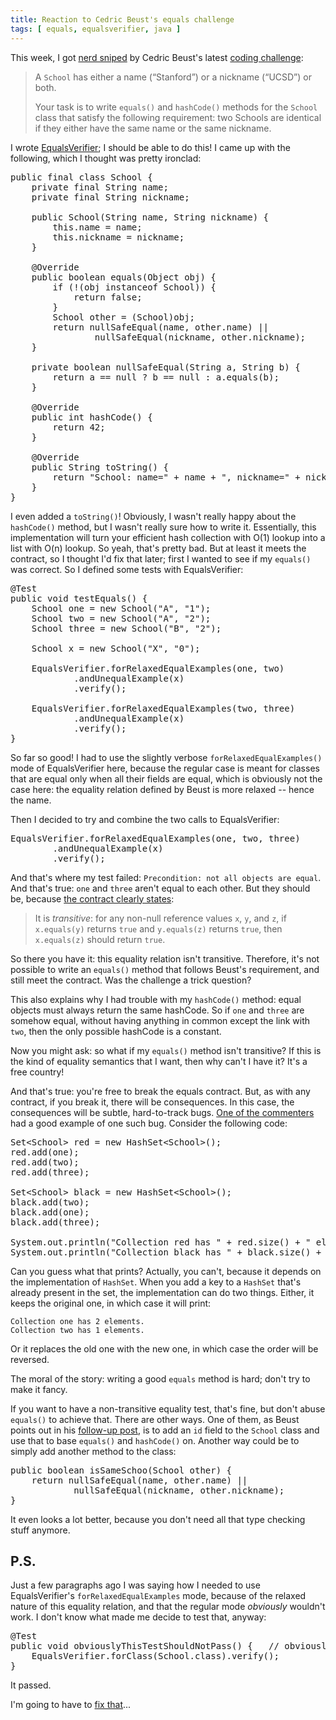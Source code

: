```yaml
---
title: Reaction to Cedric Beust's equals challenge
tags: [ equals, equalsverifier, java ]
---
```

This week, I got [nerd sniped](http://xkcd.com/356/) by Cedric Beust's latest [coding challenge](http://beust.com/weblog/2013/02/13/coding-challenge-light-edition/):

> A `School` has either a name (“Stanford”) or a nickname (“UCSD”) or both.
>
> Your task is to write `equals()` and `hashCode()` methods for the `School`
> class that satisfy the following requirement: two Schools are identical if
> they either have the same name or the same nickname.

I wrote [EqualsVerifier](http://www.jqno.nl/equalsverifier); I should be able to do this! I came up with the following, which I thought was pretty ironclad:

<pre class="prettyprint">
public final class School {
    private final String name;
    private final String nickname;

    public School(String name, String nickname) {
        this.name = name;
        this.nickname = nickname;
    }

    @Override
    public boolean equals(Object obj) {
        if (!(obj instanceof School)) {
            return false;
        }
        School other = (School)obj;
        return nullSafeEqual(name, other.name) ||
                nullSafeEqual(nickname, other.nickname);
    }

    private boolean nullSafeEqual(String a, String b) {
        return a == null ? b == null : a.equals(b);
    }
    
    @Override
    public int hashCode() {
        return 42;
    }

    @Override
    public String toString() {
        return "School: name=" + name + ", nickname=" + nickname;
    }
}
</pre>

I even added a `toString()`! Obviously, I wasn't really happy about the `hashCode()` method, but I wasn't really sure how to write it. Essentially, this implementation will turn your efficient hash collection with O(1) lookup into a list with O(n) lookup. So yeah, that's pretty bad. But at least it meets the contract, so I thought I'd fix that later; first I wanted to see if my `equals()` was correct. So I defined some tests with EqualsVerifier:

<pre class="prettyprint">
@Test
public void testEquals() {
    School one = new School("A", "1");
    School two = new School("A", "2");
    School three = new School("B", "2");

    School x = new School("X", "0");

    EqualsVerifier.forRelaxedEqualExamples(one, two)
            .andUnequalExample(x)
            .verify();

    EqualsVerifier.forRelaxedEqualExamples(two, three)
            .andUnequalExample(x)
            .verify();
}
</pre>

So far so good! I had to use the slightly verbose `forRelaxedEqualExamples()` mode of EqualsVerifier here, because the regular case is meant for classes that are equal only when all their fields are equal, which is obviously not the case here: the equality relation defined by Beust is more relaxed -- hence the name.

Then I decided to try and combine the two calls to EqualsVerifier:

<pre class="prettyprint">
EqualsVerifier.forRelaxedEqualExamples(one, two, three)
        .andUnequalExample(x)
        .verify();
</pre>

And that's where my test failed: `Precondition: not all objects are equal`. And that's true: `one` and `three` aren't equal to each other. But they should be, because [the contract clearly states](http://docs.oracle.com/javase/6/docs/api/java/lang/Object.html#equals%28java.lang.Object%29):

> It is _transitive_: for any non-null reference values
> `x`, `y`, and `z`, if
> `x.equals(y)` returns `true` and
> `y.equals(z)` returns `true`, then
> `x.equals(z)` should return `true`.

So there you have it: this equality relation isn't transitive. Therefore, it's not possible to write an `equals()` method that follows Beust's requirement, and still meet the contract. Was the challenge a trick question?

This also explains why I had trouble with my `hashCode()` method: equal objects must always return the same hashCode. So if `one` and `three` are somehow equal, without having anything in common except the link with `two`, then the only possible hashCode is a constant.

Now you might ask: so what if my `equals()` method isn't transitive? If this is the kind of equality semantics that I want, then why can't I have it? It's a free country!

And that's true: you're free to break the equals contract. But, as with any contract, if you break it, there will be consequences. In this case, the consequences will be subtle, hard-to-track bugs. [One of the commenters](http://beust.com/weblog/2013/02/13/coding-challenge-light-edition/#comment-17073) had a good example of one such bug. Consider the following code:

<pre class="prettyprint">
Set&lt;School> red = new HashSet&lt;School>();
red.add(one);
red.add(two);
red.add(three);

Set&lt;School> black = new HashSet&lt;School>();
black.add(two);
black.add(one);
black.add(three);

System.out.println("Collection red has " + red.size() + " elements.");
System.out.println("Collection black has " + black.size() + " elements.");
</pre>

Can you guess what that prints? Actually, you can't, because it depends on the implementation of `HashSet`. When you add a key to a `HashSet` that's already present in the set, the implementation can do two things. Either, it keeps the original one, in which case it will print:

    Collection one has 2 elements.
    Collection two has 1 elements.

Or it replaces the old one with the new one, in which case the order will be reversed.

The moral of the story: writing a good `equals` method is hard; don't try to make it fancy.

If you want to have a non-transitive equality test, that's fine, but don't abuse `equals()` to achieve that. There are other ways. One of them, as Beust points out in his [follow-up post](http://beust.com/weblog/2013/02/16/answer-to-the-school-challenge/), is to add an `id` field to the `School` class and use that to base `equals()` and `hashCode()` on. Another way could be to simply add another method to the class:

<pre class="prettyprint">
public boolean isSameSchoo(School other) {
    return nullSafeEqual(name, other.name) ||
            nullSafeEqual(nickname, other.nickname);
}
</pre>

It even looks a lot better, because you don't need all that type checking stuff anymore.

P.S.
----
Just a few paragraphs ago I was saying how I needed to use EqualsVerifier's `forRelaxedEqualExamples` mode, because of the relaxed nature of this equality relation, and that the regular mode _obviously_ wouldn't work. I don't know what made me decide to test that, anyway:

<pre class="prettyprint">
@Test
public void obviouslyThisTestShouldNotPass() {   // obviously!
    EqualsVerifier.forClass(School.class).verify();
}
</pre>

It passed.

I'm going to have to [fix that](https://code.google.com/p/equalsverifier/issues/detail?id=75)...
